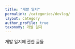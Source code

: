 ```yaml
---
title: "개발 일지"
permalink: /categories/devlog/
layout: category
author_profile: true
taxonomy: 개발 일지
---
```


개발 일지에 관한 글들
